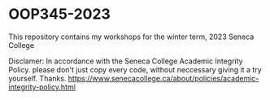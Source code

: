 # OOP345-2023
This repository contains my workshops for the winter term, 2023 Seneca College  

Disclamer:
In accordance with the Seneca College Academic Integrity Policy. please don't just copy every code, without neccessary giving it a try yourself. Thanks.
https://www.senecacollege.ca/about/policies/academic-integrity-policy.html
